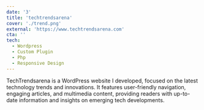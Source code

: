 ```yaml
---
date: '3'
title: 'techtrendsarena'
cover: './trend.png'
external: 'https://www.techtrendsarena.com'
cta: ''
tech:
  - Wordpress
  - Custom Plugin
  - Php
  - Responsive Design
---
```


TechTrendsarena is a WordPress website I developed, focused on the latest technology trends and innovations. It features user-friendly navigation, engaging articles, and multimedia content, providing readers with up-to-date information and insights on emerging tech developments.
